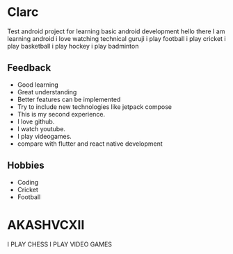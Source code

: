# Clarc
Test android project for learning basic android development
hello there I am learning android
i love watching technical guruji
i play football
i play cricket
i play basketball
i play  hockey
i play badminton

## Feedback
- Good learning
- Great understanding
- Better features can be implemented
- Try to include new technologies like jetpack compose
- This is my second experience.
- I love github.
- I watch youtube.
- I play videogames.
- compare with flutter and react native development 

## Hobbies
- Coding
- Cricket
- Football


# AKASHVCXII
I PLAY CHESS
I PLAY VIDEO GAMES
